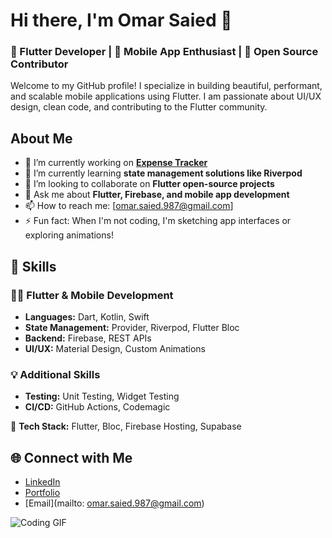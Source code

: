 # Hi there, I'm Omar Saied 👋
### 🚀 Flutter Developer | 📱 Mobile App Enthusiast | 🌟 Open Source Contributor

Welcome to my GitHub profile! I specialize in building beautiful, performant, and scalable mobile applications using Flutter. I am passionate about UI/UX design, clean code, and contributing to the Flutter community.

## About Me
- 🔭 I’m currently working on **[Expense Tracker](https://github.com/johndoe/expense-tracker)**
- 🌱 I’m currently learning **state management solutions like Riverpod**
- 👯 I’m looking to collaborate on **Flutter open-source projects**
- 💬 Ask me about **Flutter, Firebase, and mobile app development**
- 📫 How to reach me: [omar.saied.987@gmail.com]
- ⚡ Fun fact: When I'm not coding, I'm sketching app interfaces or exploring animations!

## 🚀 Skills
### 👨‍💻 Flutter & Mobile Development
- **Languages:** Dart, Kotlin, Swift
- **State Management:** Provider, Riverpod, Flutter Bloc
- **Backend:** Firebase, REST APIs
- **UI/UX:** Material Design, Custom Animations

### 💡 Additional Skills
- **Testing:** Unit Testing, Widget Testing
- **CI/CD:** GitHub Actions, Codemagic

🔧 **Tech Stack:** Flutter, Bloc, Firebase Hosting, Supabase


## 🌐 Connect with Me
- [LinkedIn](https://www.linkedin.com/in/omar-saied-88436b249/)  
- [Portfolio](https://johndoe.com)  
- [Email](mailto: omar.saied.987@gmail.com)

![Coding GIF](https://media.giphy.com/media/qgQUggAC3Pfv687qPC/giphy.gif)
